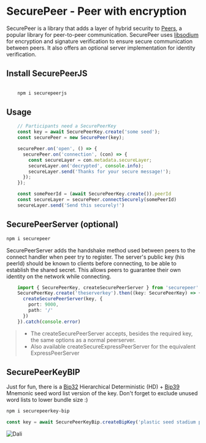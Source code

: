 # SecurePeer - Peer with encryption

SecurePeer is a library that adds a layer of hybrid security to [Peers](https://github.com/peers), a popular library for peer-to-peer communication. SecurePeer uses [libsodium](https://github.com/jedisct1/libsodium.js) for encryption and signature verification to ensure secure communication between peers. It also offers an optional server implementation for identity verification.

## Install SecurePeerJS

``` bash

    npm i securepeerjs
```

## Usage

``` typescript
    // Participants need a SecurePeerKey
    const key = await SecurePeerKey.create('some seed'); 
    const securePeer = new SecurePeer(key);

    securePeer.on('open', () => {
      securePeer.on('connection', (con) => {
        const secureLayer = con.metadata.secureLayer;
        secureLayer.on('decrypted', console.info);
        secureLayer.send('Thanks for your secure message!');
      });
    });

    const somePeerId = (await SecurePeerKey.create()).peerId
    const secureLayer = securePeer.connectSecurely(somePeerId)
    secureLayer.send('Send this securely!')
```

## SecurePeerServer (optional)

``` bash
npm i securepeer
```

SecurePeerServer adds the handshake method used between peers to the connect handler when peer try to register. The server's public key (his peerId) should be known to clients before connecting, to be able to establish the shared secret. This allows peers to guarantee their own identity on the network while connecting.

``` typescript
    import { SecurePeerKey, createSecurePeerServer } from 'securepeer'
    SecurePeerKey.create('theserverkey').then((key: SecurePeerKey) => {
      createSecurePeerServer(key, {
        port: 9000,
        path: '/'
      })
    }).catch(console.error)
```
>
> - The createSecurePeerServer accepts, besides the required key, the same options as a normal peerserver.
> - Also available createSecureExpressPeerServer for the equivalent ExpressPeerServer

## SecurePeerKeyBIP

Just for fun, there is a [Bip32](https://github.com/bitcoinjs/bip39)  Hierarchical Deterministic (HD) + [Bip39](https://github.com/bitcoinjs/bip32) Mnemonic seed word list version of the key. Don't forget to exclude unused word lists to lower bundle size :)

``` bash
npm i securepeerkey-bip
```

``` javascript
const key = await SecurePeerKeyBip.createBipKey('plastic seed stadium payment arrange inherit risk spend suspect alone debris very')
```

![Dali](./pub/DALL%C2%B7E_SecurePeerJS.png)
